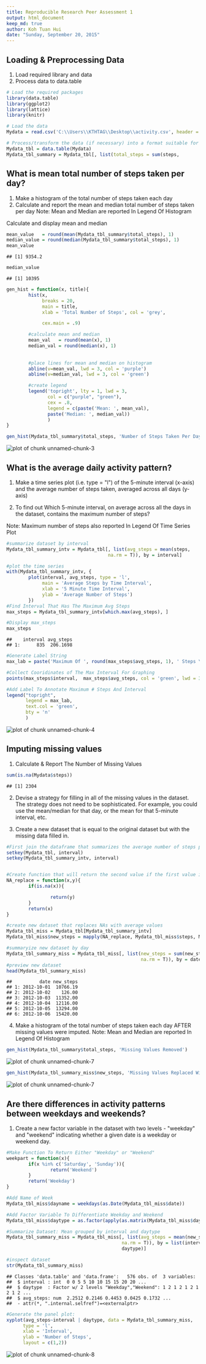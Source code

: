 ```yaml
---
title: Reproducible Research Peer Assessment 1
output: html_document
keep_md: true
author: Koh Tuan Hui
date: "Sunday, September 20, 2015"
---
```


## Loading & Preprocessing Data
1. Load required library and data
2. Process data to data.table

```r
# Load the required packages
library(data.table)
library(ggplot2)
library(lattice)
library(knitr)

# Load the data
Mydata = read.csv('C:\\Users\\KTHTAG\\Desktop\\activity.csv', header = T)

# Process/transform the data (if necessary) into a format suitable for further analysis, in this case - data.table
Mydata_tbl = data.table(Mydata)
Mydata_tbl_summary = Mydata_tbl[, list(total_steps = sum(steps,                                                  na.rm = T)), by = date]
```

## What is mean total number of steps taken per day?
1. Make a histogram of the total number of steps taken each day
2. Calculate and report the mean and median total number of steps taken per day
Note: Mean and Median are reported In Legend Of Histogram

Calculate and display mean and median

```r
mean_value   = round(mean(Mydata_tbl_summary$total_steps), 1)
median_value = round(median(Mydata_tbl_summary$total_steps), 1)
mean_value
```

```
## [1] 9354.2
```

```r
median_value
```

```
## [1] 10395
```


```r
gen_hist = function(x, title){
        hist(x, 
             breaks = 20,
             main = title,
             xlab = 'Total Number of Steps', col = 'grey',

             cex.main = .9)

        #calculate mean and median
        mean_val   = round(mean(x), 1)
        median_val = round(median(x), 1)
        
        
        #place lines for mean and median on histogram
        abline(v=mean_val, lwd = 3, col = 'purple')
        abline(v=median_val, lwd = 3, col = 'green')

        #create legend
        legend('topright', lty = 1, lwd = 3, 
               col = c("purple", "green"),
               cex = .8, 
               legend = c(paste('Mean: ', mean_val),
               paste('Median: ', median_val))
               )
}

gen_hist(Mydata_tbl_summary$total_steps, 'Number of Steps Taken Per Day')
```

![plot of chunk unnamed-chunk-3](figure/unnamed-chunk-3-1.png) 

## What is the average daily activity pattern?
1. Make a time series plot (i.e. type = "l") of the 5-minute interval (x-axis) and the average number of steps taken, averaged across all days (y-axis)

2. To find out Which 5-minute interval, on average across all the days in the dataset, contains the maximum number of steps?

Note: Maximum number of steps also reported In Legend Of Time Series Plot

```r
#summarize dataset by interval
Mydata_tbl_summary_intv = Mydata_tbl[, list(avg_steps = mean(steps, 
                                     na.rm = T)), by = interval]

#plot the time series
with(Mydata_tbl_summary_intv, {
        plot(interval, avg_steps, type = 'l',
             main = 'Average Steps by Time Interval',
             xlab = '5 Minute Time Interval',
             ylab = 'Average Number of Steps')
        })
#Find Interval That Has The Maximum Avg Steps
max_steps = Mydata_tbl_summary_intv[which.max(avg_steps), ]

#Display max_steps
max_steps
```

```
##    interval avg_steps
## 1:      835  206.1698
```

```r
#Generate Label String
max_lab = paste('Maximum Of ', round(max_steps$avg_steps, 1), ' Steps \n On ', max_steps$interval, 'th Time Interval', sep = '')

#Collect Cooridinates of The Max Interval For Graphing
points(max_steps$interval,  max_steps$avg_steps, col = 'green', lwd = 3, pch = 19)

#Add Label To Annotate Maximum # Steps And Interval
legend("topright",
       legend = max_lab,
       text.col = 'green',
       bty = 'n'
       )
```

![plot of chunk unnamed-chunk-4](figure/unnamed-chunk-4-1.png) 
## Imputing missing values
1. Calculate & Report The Number of Missing Values

```r
sum(is.na(Mydata$steps))
```

```
## [1] 2304
```

2. Devise a strategy for filling in all of the missing values in the dataset. The strategy does not need to be sophisticated. For example, you could use the mean/median for that day, or the mean for that 5-minute interval, etc.

3. Create a new dataset that is equal to the original dataset but with the missing data filled in.

```r
#First join the dataframe that summarizes the average number of steps per interval to the original dataset
setkey(Mydata_tbl, interval)
setkey(Mydata_tbl_summary_intv, interval)


#Create function that will return the second value if the first value is NA
NA_replace = function(x,y){
        if(is.na(x)){

                return(y)
        }
        return(x)
}

#create new dataset that replaces NAs with average values
Mydata_tbl_miss = Mydata_tbl[Mydata_tbl_summary_intv]
Mydata_tbl_miss$new_steps = mapply(NA_replace, Mydata_tbl_miss$steps, Mydata_tbl_miss$avg_steps)

#summaryize new dataset by day
Mydata_tbl_summary_miss = Mydata_tbl_miss[, list(new_steps = sum(new_steps, 
                                                 na.rm = T)), by = date]
#preview new dataset
head(Mydata_tbl_summary_miss)
```

```
##          date new_steps
## 1: 2012-10-01  10766.19
## 2: 2012-10-02    126.00
## 3: 2012-10-03  11352.00
## 4: 2012-10-04  12116.00
## 5: 2012-10-05  13294.00
## 6: 2012-10-06  15420.00
```

4. Make a histogram of the total number of steps taken each day AFTER missing values were imputed.
Note: Mean and Median are reported In Legend Of Histogram


```r
gen_hist(Mydata_tbl_summary$total_steps, 'Missing Values Removed')
```

![plot of chunk unnamed-chunk-7](figure/unnamed-chunk-7-1.png) 

```r
gen_hist(Mydata_tbl_summary_miss$new_steps, 'Missing Values Replaced With \n Mean For Interval')
```

![plot of chunk unnamed-chunk-7](figure/unnamed-chunk-7-2.png) 

## Are there differences in activity patterns between weekdays and weekends?

1. Create a new factor variable in the dataset with two levels - "weekday" and "weekend" indicating whether a given date is a weekday or weekend day.


```r
#Make Function To Return Either "Weekday" or "Weekend"
weekpart = function(x){
        if(x %in% c('Saturday', 'Sunday')){
                return('Weekend')
        }
        return('Weekday')
}

#Add Name of Week
Mydata_tbl_miss$dayname = weekdays(as.Date(Mydata_tbl_miss$date))

#Add Factor Variable To Differentiate Weekday and Weekend
Mydata_tbl_miss$daytype = as.factor(apply(as.matrix(Mydata_tbl_miss$dayname), 1,                                     weekpart))

#Summarize Dataset: Mean grouped by interval and daytype
Mydata_tbl_summary_miss = Mydata_tbl_miss[, list(avg_steps = mean(new_steps, 
                                          na.rm = T)), by = list(interval,
                                          daytype)]

#inspect dataset
str(Mydata_tbl_summary_miss)
```

```
## Classes 'data.table' and 'data.frame':	576 obs. of  3 variables:
##  $ interval : int  0 0 5 5 10 10 15 15 20 20 ...
##  $ daytype  : Factor w/ 2 levels "Weekday","Weekend": 1 2 1 2 1 2 1 2 1 2 ...
##  $ avg_steps: num  2.2512 0.2146 0.4453 0.0425 0.1732 ...
##  - attr(*, ".internal.selfref")=<externalptr>
```

```r
#Generate the panel plot:
xyplot(avg_steps~interval | daytype, data = Mydata_tbl_summary_miss,
      type = 'l',
      xlab = 'Interval',
      ylab = 'Number of Steps',
      layout = c(1,2))
```

![plot of chunk unnamed-chunk-8](figure/unnamed-chunk-8-1.png) 
